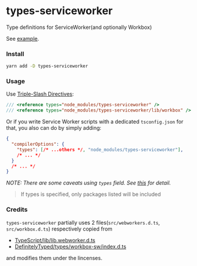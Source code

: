 # types-serviceworker
Type definitions for ServiceWorker(and optionally Workbox)

See [example](https://github.com/shqld/types-serviceworker/tree/master/example).

### Install

```sh
yarn add -D types-serviceworker
```

### Usage

Use [Triple-Slash Directives](https://www.typescriptlang.org/docs/handbook/triple-slash-directives.html):

```ts
/// <reference types="node_modules/types-serviceworker" />
/// <reference types="node_modules/types-serviceworker/lib/workbox" />
```

Or if you write Service Worker scripts with a dedicated `tsconfig.json` for that, you also can do by simply adding:

```json
{
  "compilerOptions": {
    "types": [/* ...others */, "node_modules/types-serviceworker"],
    /* ... */
  }
  /* ... */
}
```

*NOTE: There are some caveats using `types` field. See [this](https://www.typescriptlang.org/docs/handbook/tsconfig-json.html) for detail.*

> If types is specified, only packages listed will be included

### Credits

`types-serviceworker` partially uses 2 files(`src/webworkers.d.ts`, `src/workbox.d.ts`) respectively copied from

- [TypeScript/lib/lib.webworker.d.ts](https://github.com/Microsoft/TypeScript/blob/b8def16e92f609327971f07232757fa6c7d29a56/lib/lib.webworker.d.ts)
- [DefinitelyTyped/types/workbox-sw/index.d.ts](https://github.com/DefinitelyTyped/DefinitelyTyped/blob/a1b863c97265b1dfb72922bf58a1a95656c2c97d/types/workbox-sw/index.d.ts)

and modifies them under the lincenses.
